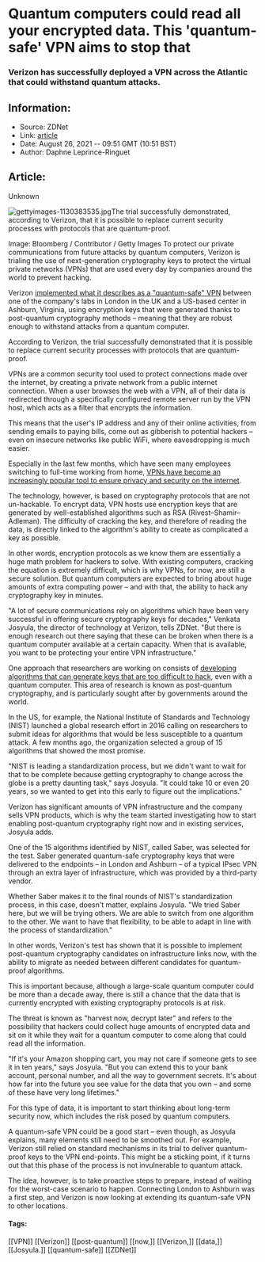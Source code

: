 # Quantum computers could read all your encrypted data. This 'quantum-safe' VPN aims to stop that
### Verizon has successfully deployed a VPN across the Atlantic that could withstand quantum attacks.

## Information:
+ Source: ZDNet
+ Link: [article](https://www.zdnet.com/article/quantum-computers-could-read-all-our-encrypted-data-this-quantum-safe-vpn-is-trying-to-prevent-that/)
+ Date: August 26, 2021 -- 09:51 GMT (10:51 BST)
+ Author: Daphne Leprince-Ringuet


## Article:
Unknown

![gettyimages-1130383535.jpg](https://www.zdnet.com/a/hub/i/2021/08/26/75ad71de-ed73-4110-a434-2ec9e761c465/gettyimages-1130383535.jpg)The trial successfully demonstrated, according to Verizon, that it is possible to replace current security processes with protocols that are quantum-proof.    


 Image: Bloomberg / Contributor / Getty Images
 To protect our private communications from future attacks by quantum computers, Verizon is trialing the use of next-generation cryptography keys to protect the virtual private networks (VPNs) that are used every day by companies around the world to prevent hacking. 

Verizon [implemented what it describes as a "quantum-safe" VPN](https://www.verizon.com/about/news/verizon-quantum-safe-vpns-data) between one of the company's labs in London in the UK and a US-based center in Ashburn, Virginia, using encryption keys that were generated thanks to post-quantum cryptography methods – meaning that they are robust enough to withstand attacks from a quantum computer. 

According to Verizon, the trial successfully demonstrated that it is possible to replace current security processes with protocols that are quantum-proof.  

VPNs are a common security tool used to protect connections made over the internet, by creating a private network from a public internet connection. When a user browses the web with a VPN, all of their data is redirected through a specifically configured remote server run by the VPN host, which acts as a filter that encrypts the information.


This means that the user's IP address and any of their online activities, from sending emails to paying bills, come out as gibberish to potential hackers – even on insecure networks like public WiFi, where eavesdropping is much easier. 

Especially in the last few months, which have seen many employees switching to full-time working from home, [VPNs have become an increasingly popular tool to ensure privacy and security on the internet](https://www.zdnet.com/article/what-is-a-vpn-and-how-does-it-work/). 

The technology, however, is based on cryptography protocols that are not un-hackable. To encrypt data, VPN hosts use encryption keys that are generated by well-established algorithms such as RSA (Rivest–Shamir–Adleman). The difficulty of cracking the key, and therefore of reading the data, is directly linked to the algorithm's ability to create as complicated a key as possible.  






In other words, encryption protocols as we know them are essentially a huge math problem for hackers to solve. With existing computers, cracking the equation is extremely difficult, which is why VPNs, for now, are still a secure solution. But quantum computers are expected to bring about huge amounts of extra computing power – and with that, the ability to hack any cryptography key in minutes. 

"A lot of secure communications rely on algorithms which have been very successful in offering secure cryptography keys for decades," Venkata Josyula, the director of technology at Verizon, tells ZDNet. "But there is enough research out there saying that these can be broken when there is a quantum computer available at a certain capacity. When that is available, you want to be protecting your entire VPN infrastructure." 

One approach that researchers are working on consists of [developing algorithms that can generate keys that are too difficult to hack](https://www.zdnet.com/article/quantum-computers-could-one-day-reveal-all-of-our-secrets/), even with a quantum computer. This area of research is known as post-quantum cryptography, and is particularly sought after by governments around the world. 

In the US, for example, the National Institute of Standards and Technology (NIST) launched a global research effort in 2016 calling on researchers to submit ideas for algorithms that would be less susceptible to a quantum attack. A few months ago, the organization selected a group of 15 algorithms that showed the most promise. 

"NIST is leading a standardization process, but we didn't want to wait for that to be complete because getting cryptography to change across the globe is a pretty daunting task," says Josyula. "It could take 10 or even 20 years, so we wanted to get into this early to figure out the implications."  

Verizon has significant amounts of VPN infrastructure and the company sells VPN products, which is why the team started investigating how to start enabling post-quantum cryptography right now and in existing services, Josyula adds.

One of the 15 algorithms identified by NIST, called Saber, was selected for the test. Saber generated quantum-safe cryptography keys that were delivered to the endpoints – in London and Ashburn – of a typical IPsec VPN through an extra layer of infrastructure, which was provided by a third-party vendor. 

Whether Saber makes it to the final rounds of NIST's standardization process, in this case, doesn't matter, explains Josyula. "We tried Saber here, but we will be trying others. We are able to switch from one algorithm to the other. We want to have that flexibility, to be able to adapt in line with the process of standardization." 

In other words, Verizon's test has shown that it is possible to implement post-quantum cryptography candidates on infrastructure links now, with the ability to migrate as needed between different candidates for quantum-proof algorithms. 

This is important because, although a large-scale quantum computer could be more than a decade away, there is still a chance that the data that is currently encrypted with existing cryptography protocols is at risk.  

The threat is known as "harvest now, decrypt later" and refers to the possibility that hackers could collect huge amounts of encrypted data and sit on it while they wait for a quantum computer to come along that could read all the information.  

"If it's your Amazon shopping cart, you may not care if someone gets to see it in ten years," says Josyula. "But you can extend this to your bank account, personal number, and all the way to government secrets. It's about how far into the future you see value for the data that you own – and some of these have very long lifetimes." 

For this type of data, it is important to start thinking about long-term security now, which includes the risk posed by quantum computers. 

A quantum-safe VPN could be a good start – even though, as Josyula explains, many elements still need to be smoothed out. For example, Verizon still relied on standard mechanisms in its trial to deliver quantum-proof keys to the VPN end-points. This might be a sticking point, if it turns out that this phase of the process is not invulnerable to quantum attack. 

The idea, however, is to take proactive steps to prepare, instead of waiting for the worst-case scenario to happen. Connecting London to Ashburn was a first step, and Verizon is now looking at extending its quantum-safe VPN to other locations. 





#### Tags:
[[VPN]] [[Verizon]] [[post-quantum]] [[now,]] [[Verizon,]] [[data,]] [[Josyula.]] [[quantum-safe]] [[ZDNet]]
